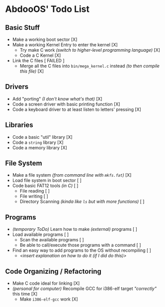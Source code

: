 # AbdooOS' Todo List

## Basic Stuff

-   Make a working boot sector [X]
-   Make a working Kernel Entry to enter the kernel [X]
    -   Try make C work _(switch to higher-level programming language)_ [X]
    -   Code a C Kernel [X]
-   Link the C files [ FAILED ]
    -   Merge all the C files into `bin/mega_kernel.c` instead _(to then compile this file)_ [X]

## Drivers

-   Add "porting" _(I don't know what's that)_ [X]
-   Code a screen driver with basic printing function [X]
-   Code a keyboard driver to at least listen to letters' pressing [X]

## Libraries

-   Code a basic "util" library [X]
-   Code a `string` library [X]
-   Code a memory library [X]

## File System

-   Make a file system _(from command line with `mkfs.fat`)_ [X]
-   Load file system in boot sector [ ]
-   Code basic FAT12 tools _(in C)_ [ ]
    -   File reading [ ]
    -   File writing [ ]
    -   Directory Scanning _(kinda like `ls` but with more functions)_ [ ]

## Programs

-   _(temporary ToDo)_ Learn how to make _(external)_ programs [ ]
-   Load available programs [ ]
    -   Scan the available programs [ ]
    -   Be able to call/execute those programs with a command [ ]
-   Find an easy way to add programs to the OS without recompiling [ ]
    -   _<insert explanation on how to do it (if I did do this)>_

## Code Organizing / Refactoring

-   Make C code ideal for linking [X]
-   _(personal for computer)_ Recompile GCC for i386-elf target _"correctly"_ this time [X]
    -   Make `i386-elf-gcc` work [X]
